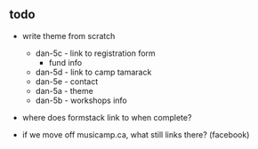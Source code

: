 ## todo
- write theme from scratch
    - dan-5c - link to registration form
        - fund info
    - dan-5d - link to camp tamarack
    - dan-5e - contact
    - dan-5a - theme
    - dan-5b - workshops info

- where does formstack link to when complete?
- if we move off musicamp.ca, what still links there? (facebook)
